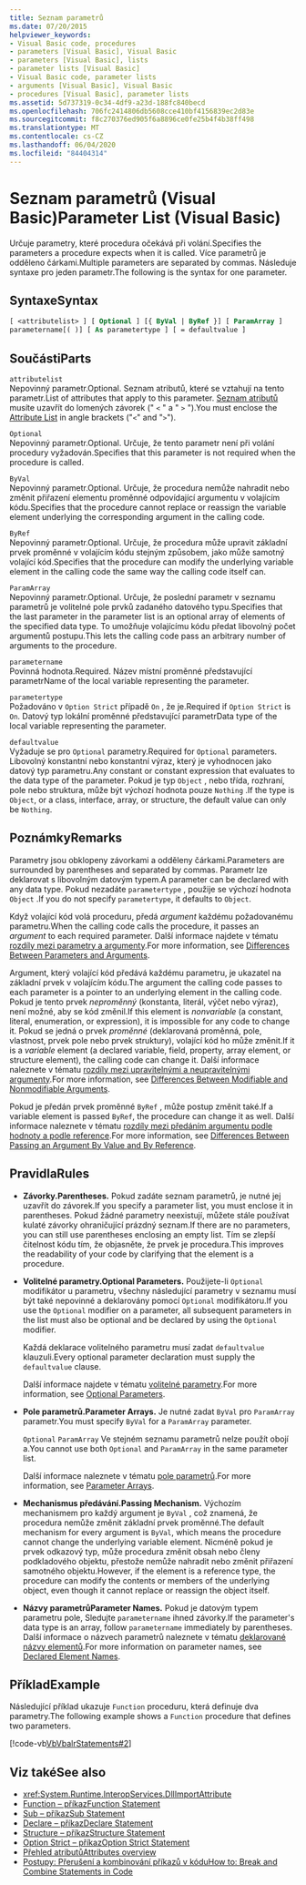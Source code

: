 ```yaml
---
title: Seznam parametrů
ms.date: 07/20/2015
helpviewer_keywords:
- Visual Basic code, procedures
- parameters [Visual Basic], Visual Basic
- parameters [Visual Basic], lists
- parameter lists [Visual Basic]
- Visual Basic code, parameter lists
- arguments [Visual Basic], Visual Basic
- procedures [Visual Basic], parameter lists
ms.assetid: 5d737319-0c34-4df9-a23d-188fc840becd
ms.openlocfilehash: 706fc2414806db5608cce410bf4156839ec2d83e
ms.sourcegitcommit: f8c270376ed905f6a8896ce0fe25b4f4b38ff498
ms.translationtype: MT
ms.contentlocale: cs-CZ
ms.lasthandoff: 06/04/2020
ms.locfileid: "84404314"
---
```

# <a name="parameter-list-visual-basic"></a><span data-ttu-id="b4cf0-102">Seznam parametrů (Visual Basic)</span><span class="sxs-lookup"><span data-stu-id="b4cf0-102">Parameter List (Visual Basic)</span></span>

<span data-ttu-id="b4cf0-103">Určuje parametry, které procedura očekává při volání.</span><span class="sxs-lookup"><span data-stu-id="b4cf0-103">Specifies the parameters a procedure expects when it is called.</span></span> <span data-ttu-id="b4cf0-104">Více parametrů je odděleno čárkami.</span><span class="sxs-lookup"><span data-stu-id="b4cf0-104">Multiple parameters are separated by commas.</span></span> <span data-ttu-id="b4cf0-105">Následuje syntaxe pro jeden parametr.</span><span class="sxs-lookup"><span data-stu-id="b4cf0-105">The following is the syntax for one parameter.</span></span>

## <a name="syntax"></a><span data-ttu-id="b4cf0-106">Syntaxe</span><span class="sxs-lookup"><span data-stu-id="b4cf0-106">Syntax</span></span>

```vb
[ <attributelist> ] [ Optional ] [{ ByVal | ByRef }] [ ParamArray ]
parametername[( )] [ As parametertype ] [ = defaultvalue ]
```

## <a name="parts"></a><span data-ttu-id="b4cf0-107">Součásti</span><span class="sxs-lookup"><span data-stu-id="b4cf0-107">Parts</span></span>

`attributelist`  
<span data-ttu-id="b4cf0-108">Nepovinný parametr.</span><span class="sxs-lookup"><span data-stu-id="b4cf0-108">Optional.</span></span> <span data-ttu-id="b4cf0-109">Seznam atributů, které se vztahují na tento parametr.</span><span class="sxs-lookup"><span data-stu-id="b4cf0-109">List of attributes that apply to this parameter.</span></span> <span data-ttu-id="b4cf0-110">[Seznam atributů](attribute-list.md) musíte uzavřít do lomených závorek (" `<` " a " `>` ").</span><span class="sxs-lookup"><span data-stu-id="b4cf0-110">You must enclose the [Attribute List](attribute-list.md) in angle brackets ("`<`" and "`>`").</span></span>

`Optional`  
<span data-ttu-id="b4cf0-111">Nepovinný parametr.</span><span class="sxs-lookup"><span data-stu-id="b4cf0-111">Optional.</span></span> <span data-ttu-id="b4cf0-112">Určuje, že tento parametr není při volání procedury vyžadován.</span><span class="sxs-lookup"><span data-stu-id="b4cf0-112">Specifies that this parameter is not required when the procedure is called.</span></span>

`ByVal`  
<span data-ttu-id="b4cf0-113">Nepovinný parametr.</span><span class="sxs-lookup"><span data-stu-id="b4cf0-113">Optional.</span></span> <span data-ttu-id="b4cf0-114">Určuje, že procedura nemůže nahradit nebo změnit přiřazení elementu proměnné odpovídající argumentu v volajícím kódu.</span><span class="sxs-lookup"><span data-stu-id="b4cf0-114">Specifies that the procedure cannot replace or reassign the variable element underlying the corresponding argument in the calling code.</span></span>

`ByRef`  
<span data-ttu-id="b4cf0-115">Nepovinný parametr.</span><span class="sxs-lookup"><span data-stu-id="b4cf0-115">Optional.</span></span> <span data-ttu-id="b4cf0-116">Určuje, že procedura může upravit základní prvek proměnné v volajícím kódu stejným způsobem, jako může samotný volající kód.</span><span class="sxs-lookup"><span data-stu-id="b4cf0-116">Specifies that the procedure can modify the underlying variable element in the calling code the same way the calling code itself can.</span></span>

`ParamArray`  
<span data-ttu-id="b4cf0-117">Nepovinný parametr.</span><span class="sxs-lookup"><span data-stu-id="b4cf0-117">Optional.</span></span> <span data-ttu-id="b4cf0-118">Určuje, že poslední parametr v seznamu parametrů je volitelné pole prvků zadaného datového typu.</span><span class="sxs-lookup"><span data-stu-id="b4cf0-118">Specifies that the last parameter in the parameter list is an optional array of elements of the specified data type.</span></span> <span data-ttu-id="b4cf0-119">To umožňuje volajícímu kódu předat libovolný počet argumentů postupu.</span><span class="sxs-lookup"><span data-stu-id="b4cf0-119">This lets the calling code pass an arbitrary number of arguments to the procedure.</span></span>

`parametername`  
<span data-ttu-id="b4cf0-120">Povinná hodnota.</span><span class="sxs-lookup"><span data-stu-id="b4cf0-120">Required.</span></span> <span data-ttu-id="b4cf0-121">Název místní proměnné představující parametr</span><span class="sxs-lookup"><span data-stu-id="b4cf0-121">Name of the local variable representing the parameter.</span></span>

`parametertype`  
<span data-ttu-id="b4cf0-122">Požadováno v `Option Strict` případě `On` , že je.</span><span class="sxs-lookup"><span data-stu-id="b4cf0-122">Required if `Option Strict` is `On`.</span></span> <span data-ttu-id="b4cf0-123">Datový typ lokální proměnné představující parametr</span><span class="sxs-lookup"><span data-stu-id="b4cf0-123">Data type of the local variable representing the parameter.</span></span>

`defaultvalue`  
<span data-ttu-id="b4cf0-124">Vyžaduje se pro `Optional` parametry.</span><span class="sxs-lookup"><span data-stu-id="b4cf0-124">Required for `Optional` parameters.</span></span> <span data-ttu-id="b4cf0-125">Libovolný konstantní nebo konstantní výraz, který je vyhodnocen jako datový typ parametru.</span><span class="sxs-lookup"><span data-stu-id="b4cf0-125">Any constant or constant expression that evaluates to the data type of the parameter.</span></span> <span data-ttu-id="b4cf0-126">Pokud je typ `Object` , nebo třída, rozhraní, pole nebo struktura, může být výchozí hodnota pouze `Nothing` .</span><span class="sxs-lookup"><span data-stu-id="b4cf0-126">If the type is `Object`, or a class, interface, array, or structure, the default value can only be `Nothing`.</span></span>

## <a name="remarks"></a><span data-ttu-id="b4cf0-127">Poznámky</span><span class="sxs-lookup"><span data-stu-id="b4cf0-127">Remarks</span></span>

<span data-ttu-id="b4cf0-128">Parametry jsou obklopeny závorkami a odděleny čárkami.</span><span class="sxs-lookup"><span data-stu-id="b4cf0-128">Parameters are surrounded by parentheses and separated by commas.</span></span> <span data-ttu-id="b4cf0-129">Parametr lze deklarovat s libovolným datovým typem.</span><span class="sxs-lookup"><span data-stu-id="b4cf0-129">A parameter can be declared with any data type.</span></span> <span data-ttu-id="b4cf0-130">Pokud nezadáte `parametertype` , použije se výchozí hodnota `Object` .</span><span class="sxs-lookup"><span data-stu-id="b4cf0-130">If you do not specify `parametertype`, it defaults to `Object`.</span></span>

<span data-ttu-id="b4cf0-131">Když volající kód volá proceduru, předá *argument* každému požadovanému parametru.</span><span class="sxs-lookup"><span data-stu-id="b4cf0-131">When the calling code calls the procedure, it passes an *argument* to each required parameter.</span></span> <span data-ttu-id="b4cf0-132">Další informace najdete v tématu [rozdíly mezi parametry a argumenty](../../programming-guide/language-features/procedures/differences-between-parameters-and-arguments.md).</span><span class="sxs-lookup"><span data-stu-id="b4cf0-132">For more information, see [Differences Between Parameters and Arguments](../../programming-guide/language-features/procedures/differences-between-parameters-and-arguments.md).</span></span>

<span data-ttu-id="b4cf0-133">Argument, který volající kód předává každému parametru, je ukazatel na základní prvek v volajícím kódu.</span><span class="sxs-lookup"><span data-stu-id="b4cf0-133">The argument the calling code passes to each parameter is a pointer to an underlying element in the calling code.</span></span> <span data-ttu-id="b4cf0-134">Pokud je tento prvek *neproměnný* (konstanta, literál, výčet nebo výraz), není možné, aby se kód změnil.</span><span class="sxs-lookup"><span data-stu-id="b4cf0-134">If this element is *nonvariable* (a constant, literal, enumeration, or expression), it is impossible for any code to change it.</span></span> <span data-ttu-id="b4cf0-135">Pokud se jedná o prvek *proměnné* (deklarovaná proměnná, pole, vlastnost, prvek pole nebo prvek struktury), volající kód ho může změnit.</span><span class="sxs-lookup"><span data-stu-id="b4cf0-135">If it is a *variable* element (a declared variable, field, property, array element, or structure element), the calling code can change it.</span></span> <span data-ttu-id="b4cf0-136">Další informace naleznete v tématu [rozdíly mezi upravitelnými a neupravitelnými argumenty](../../programming-guide/language-features/procedures/differences-between-modifiable-and-nonmodifiable-arguments.md).</span><span class="sxs-lookup"><span data-stu-id="b4cf0-136">For more information, see [Differences Between Modifiable and Nonmodifiable Arguments](../../programming-guide/language-features/procedures/differences-between-modifiable-and-nonmodifiable-arguments.md).</span></span>

<span data-ttu-id="b4cf0-137">Pokud je předán prvek proměnné `ByRef` , může postup změnit také.</span><span class="sxs-lookup"><span data-stu-id="b4cf0-137">If a variable element is passed `ByRef`, the procedure can change it as well.</span></span> <span data-ttu-id="b4cf0-138">Další informace naleznete v tématu [rozdíly mezi předáním argumentu podle hodnoty a podle reference](../../programming-guide/language-features/procedures/differences-between-passing-an-argument-by-value-and-by-reference.md).</span><span class="sxs-lookup"><span data-stu-id="b4cf0-138">For more information, see [Differences Between Passing an Argument By Value and By Reference](../../programming-guide/language-features/procedures/differences-between-passing-an-argument-by-value-and-by-reference.md).</span></span>

## <a name="rules"></a><span data-ttu-id="b4cf0-139">Pravidla</span><span class="sxs-lookup"><span data-stu-id="b4cf0-139">Rules</span></span>

- <span data-ttu-id="b4cf0-140">**Závorky.**</span><span class="sxs-lookup"><span data-stu-id="b4cf0-140">**Parentheses.**</span></span> <span data-ttu-id="b4cf0-141">Pokud zadáte seznam parametrů, je nutné jej uzavřít do závorek.</span><span class="sxs-lookup"><span data-stu-id="b4cf0-141">If you specify a parameter list, you must enclose it in parentheses.</span></span> <span data-ttu-id="b4cf0-142">Pokud žádné parametry neexistují, můžete stále používat kulaté závorky ohraničující prázdný seznam.</span><span class="sxs-lookup"><span data-stu-id="b4cf0-142">If there are no parameters, you can still use parentheses enclosing an empty list.</span></span> <span data-ttu-id="b4cf0-143">Tím se zlepší čitelnost kódu tím, že objasněte, že prvek je procedura.</span><span class="sxs-lookup"><span data-stu-id="b4cf0-143">This improves the readability of your code by clarifying that the element is a procedure.</span></span>

- <span data-ttu-id="b4cf0-144">**Volitelné parametry.**</span><span class="sxs-lookup"><span data-stu-id="b4cf0-144">**Optional Parameters.**</span></span> <span data-ttu-id="b4cf0-145">Použijete-li `Optional` modifikátor u parametru, všechny následující parametry v seznamu musí být také nepovinné a deklarovány pomocí `Optional` modifikátoru.</span><span class="sxs-lookup"><span data-stu-id="b4cf0-145">If you use the `Optional` modifier on a parameter, all subsequent parameters in the list must also be optional and be declared by using the `Optional` modifier.</span></span>

     <span data-ttu-id="b4cf0-146">Každá deklarace volitelného parametru musí zadat `defaultvalue` klauzuli.</span><span class="sxs-lookup"><span data-stu-id="b4cf0-146">Every optional parameter declaration must supply the `defaultvalue` clause.</span></span>

     <span data-ttu-id="b4cf0-147">Další informace najdete v tématu [volitelné parametry](../../programming-guide/language-features/procedures/optional-parameters.md).</span><span class="sxs-lookup"><span data-stu-id="b4cf0-147">For more information, see [Optional Parameters](../../programming-guide/language-features/procedures/optional-parameters.md).</span></span>

- <span data-ttu-id="b4cf0-148">**Pole parametrů.**</span><span class="sxs-lookup"><span data-stu-id="b4cf0-148">**Parameter Arrays.**</span></span> <span data-ttu-id="b4cf0-149">Je nutné zadat `ByVal` pro `ParamArray` parametr.</span><span class="sxs-lookup"><span data-stu-id="b4cf0-149">You must specify `ByVal` for a `ParamArray` parameter.</span></span>

     <span data-ttu-id="b4cf0-150">`Optional` `ParamArray` Ve stejném seznamu parametrů nelze použít obojí a.</span><span class="sxs-lookup"><span data-stu-id="b4cf0-150">You cannot use both `Optional` and `ParamArray` in the same parameter list.</span></span>

     <span data-ttu-id="b4cf0-151">Další informace naleznete v tématu [pole parametrů](../../programming-guide/language-features/procedures/parameter-arrays.md).</span><span class="sxs-lookup"><span data-stu-id="b4cf0-151">For more information, see [Parameter Arrays](../../programming-guide/language-features/procedures/parameter-arrays.md).</span></span>

- <span data-ttu-id="b4cf0-152">**Mechanismus předávání.**</span><span class="sxs-lookup"><span data-stu-id="b4cf0-152">**Passing Mechanism.**</span></span> <span data-ttu-id="b4cf0-153">Výchozím mechanismem pro každý argument je `ByVal` , což znamená, že procedura nemůže změnit základní prvek proměnné.</span><span class="sxs-lookup"><span data-stu-id="b4cf0-153">The default mechanism for every argument is `ByVal`, which means the procedure cannot change the underlying variable element.</span></span> <span data-ttu-id="b4cf0-154">Nicméně pokud je prvek odkazový typ, může procedura změnit obsah nebo členy podkladového objektu, přestože nemůže nahradit nebo změnit přiřazení samotného objektu.</span><span class="sxs-lookup"><span data-stu-id="b4cf0-154">However, if the element is a reference type, the procedure can modify the contents or members of the underlying object, even though it cannot replace or reassign the object itself.</span></span>

- <span data-ttu-id="b4cf0-155">**Názvy parametrů**</span><span class="sxs-lookup"><span data-stu-id="b4cf0-155">**Parameter Names.**</span></span> <span data-ttu-id="b4cf0-156">Pokud je datovým typem parametru pole, Sledujte `parametername` ihned závorky.</span><span class="sxs-lookup"><span data-stu-id="b4cf0-156">If the parameter's data type is an array, follow `parametername` immediately by parentheses.</span></span> <span data-ttu-id="b4cf0-157">Další informace o názvech parametrů naleznete v tématu [deklarované názvy elementů](../../programming-guide/language-features/declared-elements/declared-element-names.md).</span><span class="sxs-lookup"><span data-stu-id="b4cf0-157">For more information on parameter names, see [Declared Element Names](../../programming-guide/language-features/declared-elements/declared-element-names.md).</span></span>

## <a name="example"></a><span data-ttu-id="b4cf0-158">Příklad</span><span class="sxs-lookup"><span data-stu-id="b4cf0-158">Example</span></span>

<span data-ttu-id="b4cf0-159">Následující příklad ukazuje `Function` proceduru, která definuje dva parametry.</span><span class="sxs-lookup"><span data-stu-id="b4cf0-159">The following example shows a `Function` procedure that defines two parameters.</span></span>

[!code-vb[VbVbalrStatements#2](~/samples/snippets/visualbasic/VS_Snippets_VBCSharp/VbVbalrStatements/VB/Class1.vb#2)]

## <a name="see-also"></a><span data-ttu-id="b4cf0-160">Viz také</span><span class="sxs-lookup"><span data-stu-id="b4cf0-160">See also</span></span>

- <xref:System.Runtime.InteropServices.DllImportAttribute>
- [<span data-ttu-id="b4cf0-161">Function – příkaz</span><span class="sxs-lookup"><span data-stu-id="b4cf0-161">Function Statement</span></span>](function-statement.md)
- [<span data-ttu-id="b4cf0-162">Sub – příkaz</span><span class="sxs-lookup"><span data-stu-id="b4cf0-162">Sub Statement</span></span>](sub-statement.md)
- [<span data-ttu-id="b4cf0-163">Declare – příkaz</span><span class="sxs-lookup"><span data-stu-id="b4cf0-163">Declare Statement</span></span>](declare-statement.md)
- [<span data-ttu-id="b4cf0-164">Structure – příkaz</span><span class="sxs-lookup"><span data-stu-id="b4cf0-164">Structure Statement</span></span>](structure-statement.md)
- [<span data-ttu-id="b4cf0-165">Option Strict – příkaz</span><span class="sxs-lookup"><span data-stu-id="b4cf0-165">Option Strict Statement</span></span>](option-strict-statement.md)
- [<span data-ttu-id="b4cf0-166">Přehled atributů</span><span class="sxs-lookup"><span data-stu-id="b4cf0-166">Attributes overview</span></span>](../../programming-guide/concepts/attributes/index.md)
- [<span data-ttu-id="b4cf0-167">Postupy: Přerušení a kombinování příkazů v kódu</span><span class="sxs-lookup"><span data-stu-id="b4cf0-167">How to: Break and Combine Statements in Code</span></span>](../../programming-guide/program-structure/how-to-break-and-combine-statements-in-code.md)
